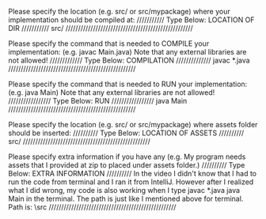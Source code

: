 Please specify the location (e.g. src/ or src/mypackage) 
where your implementation should be compiled at:
/////////// Type Below: LOCATION OF DIR ///////////
src/
///////////////////////////////////////////////////


Please specify the command that is needed 
to COMPILE your implementation:
(e.g. javac Main.java)
Note that any external libraries are not allowed!
///////////// Type Below: COMPILATION //////////////
javac *.java
///////////////////////////////////////////////////


Please specify the command that is needed 
to RUN your implementation:
(e.g. java Main)
Note that any external libraries are not allowed!
///////////////// Type Below: RUN /////////////////
java Main
///////////////////////////////////////////////////

Please specify the location (e.g. src/ or src/mypackage)
where assets folder should be inserted:
////////// Type Below: LOCATION OF ASSETS //////////
src/
///////////////////////////////////////////////////

Please specify extra information if you have any
(e.g. My program needs assets that I provided at zip
to placed under assets folder.)
////////// Type Below: EXTRA INFORMATION //////////
In the video I didn't know that I had to run the code from terminal and I ran it from IntelliJ.
However after I realized what I did wrong, my code is also working when I type
javac *.java
java Main
in the terminal.
The path is just like I mentioned above for terminal. Path is: \src
///////////////////////////////////////////////////